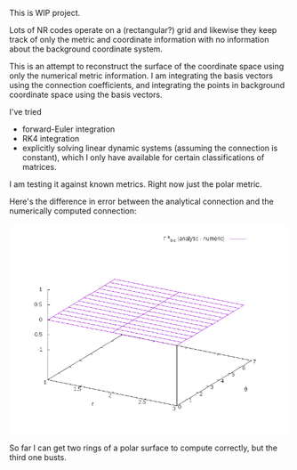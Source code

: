This is WIP project.

Lots of NR codes operate on a (rectangular?) grid
and likewise they keep track of only the metric and coordinate information
with no information about the background coordinate system.

This is an attempt to reconstruct the surface of the coordinate space using only the numerical metric information.
I am integrating the basis vectors using the connection coefficients, and integrating the points in background coordinate space using the basis vectors.

I've tried 
* forward-Euler integration
* RK4 integration
* explicitly solving linear dynamic systems (assuming the connection is constant), which I only have available for certain classifications of matrices.

I am testing it against known metrics.
Right now just the polar metric.

Here's the difference in error between the analytical connection and the numerically computed connection:


![alt](conn%20numeric%20vs%20analytic.png)

So far I can get two rings of a polar surface to compute correctly, but the third one busts.
